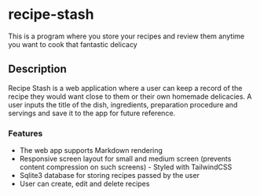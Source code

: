 # recipe-stash
This is a program where you store your recipes and review them anytime you want to cook that fantastic delicacy

## Description
Recipe Stash is a web application where a user can keep a record of the recipe they would want close to them or their own homemade delicacies. A user inputs the title of the dish, ingredients, preparation procedure and servings and save it to the app for future reference. 

### Features
- The web app supports Markdown rendering
- Responsive screen layout for small and medium screen (prevents content compression on such screens) - Styled with TailwindCSS
- Sqlite3 database for storing recipes passed by the user
- User can create, edit and delete recipes
